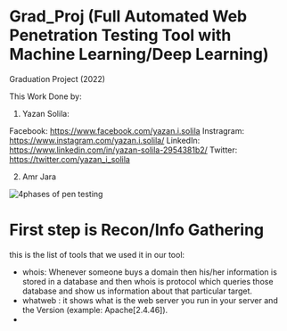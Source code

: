 # Grad_Proj (Full Automated Web Penetration Testing Tool with Machine Learning/Deep Learning)
Graduation Project (2022)

This Work Done by:

1) Yazan Solila:

Facebook: https://www.facebook.com/yazan.i.solila
Instragram: https://www.instagram.com/yazan.i.solila/
LinkedIn: https://www.linkedin.com/in/yazan-solila-2954381b2/
Twitter: https://twitter.com/yazan_i_solila

2) Amr Jara


![4phases of pen testing](https://user-images.githubusercontent.com/72103457/182890074-f80a91a3-b8ec-4b97-aa6c-24a5011d7a84.jpg)

# First step is Recon/Info Gathering

this is the list of tools that we used it in our tool:

* whois: Whenever someone buys a domain then his/her information is stored in a database and then whois is protocol which queries those database and show us information about that particular target.
* whatweb : it shows what is the web server you run in your server and the Version (example: Apache[2.4.46]).
* 
